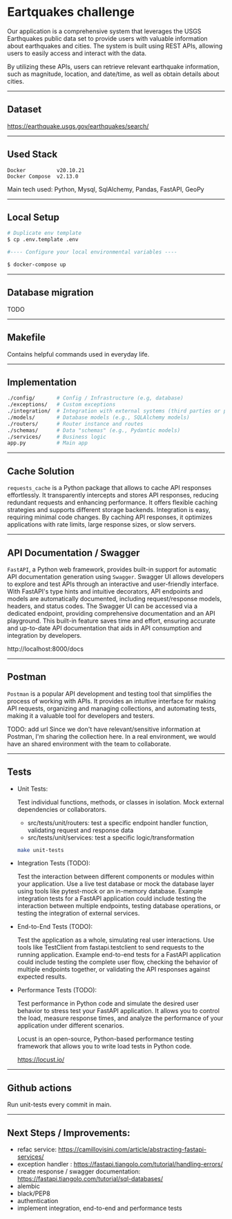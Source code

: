 # Eartquakes challenge
Our application is a comprehensive system that leverages the USGS Earthquakes public data set to provide users with valuable information about earthquakes and cities. The system is built using REST APIs, allowing users to easily access and interact with the data. 

By utilizing these APIs, users can retrieve relevant earthquake information, such as magnitude, location, and date/time, as well as obtain details about cities.

-----
## Dataset
https://earthquake.usgs.gov/earthquakes/search/

-----
## Used Stack
```
Docker          v20.10.21
Docker Compose  v2.13.0
```
Main tech used: Python, Mysql, SqlAlchemy, Pandas, FastAPI, GeoPy


-----
## Local Setup
``` bash
# Duplicate env template
$ cp .env.template .env

#---- Configure your local environmental variables ----

$ docker-compose up
```

-----
## Database migration
TODO


-----
## Makefile
Contains helpful commands used in everyday life.

-----
## Implementation
``` bash
./config/       # Config / Infrastructure (e.g, database)
./exceptions/   # Custom exceptions
./integration/  # Integration with external systems (third parties or public data)
./models/       # Database models (e.g., SQLAlchemy models)
./routers/      # Router instance and routes
./schemas/      # Data "schemas" (e.g., Pydantic models)
./services/     # Business logic
app.py          # Main app
```

-----
## Cache Solution
`requests_cache` is a Python package that allows to cache API responses effortlessly. It transparently intercepts and stores API responses, reducing redundant requests and enhancing performance. It offers flexible caching strategies and supports different storage backends. Integration is easy, requiring minimal code changes. By caching API responses, it optimizes applications with rate limits, large response sizes, or slow servers.

-----
## API Documentation / Swagger
`FastAPI`, a Python web framework, provides built-in support for automatic API documentation generation using `Swagger`. Swagger UI allows developers to explore and test APIs through an interactive and user-friendly interface. With FastAPI's type hints and intuitive decorators, API endpoints and models are automatically documented, including request/response models, headers, and status codes. The Swagger UI can be accessed via a dedicated endpoint, providing comprehensive documentation and an API playground. This built-in feature saves time and effort, ensuring accurate and up-to-date API documentation that aids in API consumption and integration by developers.

http://localhost:8000/docs


-----
## Postman
`Postman` is a popular API development and testing tool that simplifies the process of working with APIs. It provides an intuitive interface for making API requests, organizing and managing collections, and automating tests, making it a valuable tool for developers and testers.

TODO: add url
Since we don't have relevant/sensitive information at Postman, I'm sharing the collection here.
In a real environment, we would have an shared environment with the team to collaborate.


-----
## Tests

- Unit Tests:

    Test individual functions, methods, or classes in isolation.
    Mock external dependencies or collaborators.
    - src/tests/unit/routers:
    test a specific endpoint handler function, validating request and response data
    - src/tests/unit/services:
    test a specific logic/transformation

    ``` bash
    make unit-tests
    ```

- Integration Tests (TODO):

    Test the interaction between different components or modules within your application.
    Use a live test database or mock the database layer using tools like pytest-mock or an in-memory database.
    Example integration tests for a FastAPI application could include testing the interaction between multiple endpoints, testing database operations, or testing the integration of external services.

- End-to-End Tests (TODO):

    Test the application as a whole, simulating real user interactions.
    Use tools like TestClient from fastapi.testclient to send requests to the running application.
    Example end-to-end tests for a FastAPI application could include testing the complete user flow, checking the behavior of multiple endpoints together, or validating the API responses against expected results.

- Performance Tests (TODO):

    Test performance in Python code and simulate the desired user behavior to stress test your FastAPI application. It allows you to control the load, measure response times, and analyze the performance of your application under different scenarios.

    Locust is an open-source, Python-based performance testing framework that allows you to write load tests in Python code.

    https://locust.io/

-----
## Github actions

Run unit-tests every commit in main.

-----
## Next Steps / Improvements:
- refac service: https://camillovisini.com/article/abstracting-fastapi-services/
- exception handler : https://fastapi.tiangolo.com/tutorial/handling-errors/
- create response / swagger documentation: https://fastapi.tiangolo.com/tutorial/sql-databases/
- alembic
- black/PEP8
- authentication
- implement integration, end-to-end and performance tests